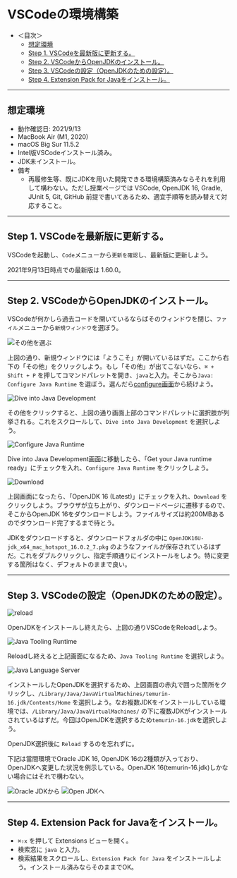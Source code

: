# VSCodeの環境構築

- ＜目次＞
  - <a href="#step0">想定環境</a>
  - <a href="#step1">Step 1. VSCodeを最新版に更新する。</a>
  - <a href="#step2">Step 2. VSCodeからOpenJDKのインストール。</a>
  - <a href="#step3">Step 3. VSCodeの設定（OpenJDKのための設定）。</a>
  - <a href="#step4">Step 4. Extension Pack for Javaをインストール。</a>

---
## <a name="step0">想定環境</a>
- 動作確認日: 2021/9/13
- MacBook Air (M1, 2020)
- macOS Big Sur 11.5.2
- Intel版VSCodeインストール済み。
- JDK未インストール。
- 備考
  - 再履修生等、既にJDKを用いた開発できる環境構築済みならそれを利用して構わない。ただし授業ページでは VSCode, OpenJDK 16, Gradle, JUnit 5, Git, GitHub 前提で書いてあるため、適宜手順等を読み替えて対応すること。

---
## <a name="step1">Step 1. VSCodeを最新版に更新する。</a>
VSCodeを起動し、``Code``メニューから``更新を確認``し、最新版に更新しよう。

2021年9月13日時点での最新版は 1.60.0。

---
## <a name="step2">Step 2. VSCodeからOpenJDKのインストール。</a>
VSCodeが何かしら過去コードを開いているならばそのウィンドウを閉じ、``ファイル``メニューから``新規ウィンドウ``を選ぼう。

![その他を選ぶ](./figs/vscode-1-welcome.png)

上図の通り、新規ウィンドウには「ようこそ」が開いているはずだ。ここから右下の「その他」をクリックしよう。もし「その他」が出てこないなら、``⌘ + Shift + P`` を押してコマンドパレットを開き、``java``と入力。そこから``Java: Configure Java Runtime`` を選ぼう。選んだら<a href="#configure">configure画面</a>から続けよう。

![Dive into Java Development](./figs/vscode-2-welcome2.png)

その他をクリックすると、上図の通り画面上部のコマンドパレットに選択肢が列挙される。これをスクロールして、``Dive into Java Development`` を選択しよう。

![Configure Java Runtime](./figs/vscode-3-welcome3.png)

Dive into Java Development画面に移動したら、「Get your Java runtime ready」にチェックを入れ、``Configure Java Runtime`` をクリックしよう。

<a name="configure"></a>
![Download](./figs/vscode-4-configure1.png)

上図画面になったら、「OpenJDK 16 (Latest)」にチェックを入れ、``Download`` をクリックしよう。ブラウザが立ち上がり、ダウンロードページに遷移するので、そこからOpenJDK 16をダウンロードしよう。ファイルサイズは約200MBあるのでダウンロード完了するまで待とう。

JDKをダウンロードすると、ダウンロードフォルダの中に ``OpenJDK16U-jdk_x64_mac_hotspot_16.0.2_7.pkg`` のようなファイルが保存されているはずだ。これをダブルクリックし、指定手順通りにインストールをしよう。特に変更する箇所はなく、デフォルトのままで良い。

---
## <a name="step3">Step 3. VSCodeの設定（OpenJDKのための設定）。</a>

![reload](./figs/vscode-5-configure2.png)

OpenJDKをインストールし終えたら、上図の通りVSCodeをReloadしよう。

![Java Tooling Runtime](./figs/vscode-6-configure3.png)

Reloadし終えると上記画面になるため、``Java Tooling Runtime`` を選択しよう。

![Java Language Server](./figs/vscode-6-configure3.png)

インストールしたOpenJDKを選択するため、上図画面の赤丸で囲った箇所をクリックし、``/Library/Java/JavaVirtualMachines/temurin-16.jdk/Contents/Home`` を選択しよう。なお複数JDKをインストールしている環境では、``/Library/Java/JavaVirtualMachines/`` の下に複数JDKがインストールされているはずだ。今回はOpenJDKを選択するため``temurin-16.jdk``を選択しよう。

OpenJDK選択後に ``Reload`` するのを忘れずに。

下記は當間環境でOracle JDK 16, OpenJDK 16の2種類が入っており、OpenJDKへ変更した状況を例示している。OpenJDK 16(temurin-16.jdk)しかない場合にはそれで構わない。

![Oracle JDKから](./figs/vscode-7-configure4.png)
![Open JDKへ](./figs/vscode-8-configure5.png)

---

## <a name="step4">Step 4. Extension Pack for Javaをインストール。</a>
- ``⌘⇧x`` を押して Extensions ビューを開く。
- 検索窓に ``java`` と入力。
- 検索結果をスクロールし、``Extension Pack for Java`` をインストールしよう。インストール済みならそのままでOK。
